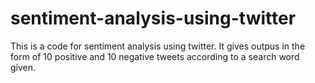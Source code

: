 # sentiment-analysis-using-twitter

This is a code for sentiment analysis using twitter.
It gives outpus in the form of 10 positive and 10 negative tweets according to a search word given.
